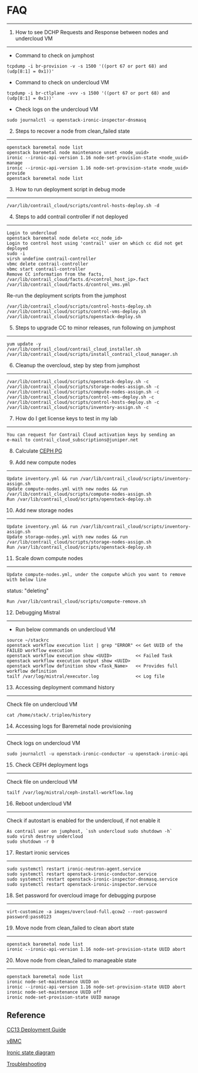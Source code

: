 # FAQ
------

1. How to see DCHP Requests and Response between nodes and undercloud VM
--------------------------------------------------------------------------
  - Command to check on jumphost
```
tcpdump -i br-provision -v -s 1500 '((port 67 or port 68) and (udp[8:1] = 0x1))'
```
  - Command to check on undercloud VM
```
tcpdump -i br-ctlplane -vvv -s 1500 '((port 67 or port 68) and (udp[8:1] = 0x1))'
```
  - Check logs on the undercloud VM
```
sudo journalctl -u openstack-ironic-inspector-dnsmasq
```

2. Steps to recover a node from clean_failed state
--------------------------------------------------
```
openstack baremetal node list
openstack baremetal node maintenance unset <node_uuid> 
ironic --ironic-api-version 1.16 node-set-provision-state <node_uuid> manage
ironic --ironic-api-version 1.16 node-set-provision-state <node_uuid> provide
openstack baremetal node list
```
3. How to run deployment script in debug mode
---------------------------------------------
```
/var/lib/contrail_cloud/scripts/control-hosts-deploy.sh -d
```

4. Steps to add contrail controller if not deployed 
---------------------------------------------------------------------
```
Login to undercloud
openstack baremetal node delete <cc_node_id>
Login to control host using 'contrail' user on which cc did not get deployed
sudo -i
virsh undefine contrail-controller 
vbmc delete contrail-controller
vbmc start contrail-controller
Remove CC information from the facts,
/var/lib/contrail_cloud/facts.d/<control_host_ip>.fact
/var/lib/contrail_cloud/facts.d/control_vms.yml
```
Re-run the deployment scripts from the jumphost
```
/var/lib/contrail_cloud/scripts/control-hosts-deploy.sh 
/var/lib/contrail_cloud/scripts/control-vms-deploy.sh 
/var/lib/contrail_cloud/scripts/openstack-deploy.sh 
```

5. Steps to upgrade CC to minor releases, run following on jumphost
---------------------------------------------------------------------
```
yum update -y
/var/lib/contrail_cloud/contrail_cloud_installer.sh
/var/lib/contrail_cloud/scripts/install_contrail_cloud_manager.sh
```

6. Cleanup the overcloud, step by step from jumphost
---------------------------------------------------------------------
```
/var/lib/contrail_cloud/scripts/openstack-deploy.sh -c
/var/lib/contrail_cloud/scripts/storage-nodes-assign.sh -c
/var/lib/contrail_cloud/scripts/compute-nodes-assign.sh -c
/var/lib/contrail_cloud/scripts/control-vms-deploy.sh -c
/var/lib/contrail_cloud/scripts/control-hosts-deploy.sh -c
/var/lib/contrail_cloud/scripts/inventory-assign.sh -c
```

7. How do I get license keys to test in my lab 
---------------------------------------------------------------------
```
You can request for Contrail Cloud activation keys by sending an
e-mail to contrail_cloud_subscriptions@juniper.net
```

8. Calculate [CEPH PG](https://ceph.com/pgcalc/)


9. Add new compute nodes 
---------------------------------------------------------------------
```
Update inventory.yml && run /var/lib/contrail_cloud/scripts/inventory-assign.sh
Update compute-nodes.yml with new nodes && run /var/lib/contrail_cloud/scripts/compute-nodes-assign.sh
Run /var/lib/contrail_cloud/scripts/openstack-deploy.sh
```

10. Add new storage nodes 
---------------------------------------------------------------------
```
Update inventory.yml && run /var/lib/contrail_cloud/scripts/inventory-assign.sh
Update storage-nodes.yml with new nodes && run /var/lib/contrail_cloud/scripts/storage-nodes-assign.sh
Run /var/lib/contrail_cloud/scripts/openstack-deploy.sh
```

11. Scale down compute nodes 
---------------------------------------------------------------------
```
Update compute-nodes.yml, under the compute which you want to remove with below line
```
status: "deleting"
```
Run /var/lib/contrail_cloud/scripts/compute-remove.sh
```
12. Debugging Mistral 
---------------------------------------------------------------------
- Run below commands on undercloud VM
```
source ~/stackrc
openstack workflow execution list | grep "ERROR" << Get UUID of the FAILED workflow execution
openstack workflow execution show <UUID>         << Failed Task
openstack workflow execution output show <UUID>
openstack workflow definition show <Task_Name>   << Provides full workflow definition
tailf /var/log/mistral/executor.log              << Log file
```
13. Accessing deployment command history
---------------------------------------------------------------------
Check file on undercloud VM
```
cat /home/stack/.tripleo/history
```
14. Accessing logs for Baremetal node provisioning
---------------------------------------------------------------------
Check logs on undercloud VM
```
sudo journalctl -u openstack-ironic-conductor -u openstack-ironic-api
```

15. Check CEPH deployment logs
---------------------------------------------------------------------
Check file on undercloud VM
```
tailf /var/log/mistral/ceph-install-workflow.log
```

16. Reboot undercloud VM
---------------------------------------------------------------------
Check if autostart is enabled for the undercloud, if not enable it 
```
As contrail user on jumphost, `ssh undercloud sudo shutdown -h`
sudo virsh destroy undercloud
sudo shutdown -r 0
```

17. Restart ironic services
---------------------------------------------------------------------
```
sudo systemctl restart ironic-neutron-agent.service
sudo systemctl restart openstack-ironic-conductor.service
sudo systemctl restart openstack-ironic-inspector-dnsmasq.service
sudo systemctl restart openstack-ironic-inspector.service
```

18. Set password for overcloud image for debugging purpose
---------------------------------------------------------------------
```
virt-customize -a images/overcloud-full.qcow2 --root-password password:pass0123
```

19. Move node from clean_failed to clean abort state
---------------------------------------------------------------------
```
openstack baremetal node list
ironic --ironic-api-version 1.16 node-set-provision-state UUID abort
```

20. Move node from clean_failed to manageable state
---------------------------------------------------------------------
```
openstack baremetal node list
ironic node-set-maintenance UUID on
ironic --ironic-api-version 1.16 node-set-provision-state UUID abort
ironic node-set-maintenance UUID off
ironic node-set-provision-state UUID manage
```

## Reference
[CC13 Deployment Guide](https://www.juniper.net/documentation/en_US/contrail5.0/information-products/pathway-pages/contrail-cloud-deployment-guide-13.0.pdf)

[vBMC](https://docs.openstack.org/tripleo-docs/latest/install/environments/virtualbmc.html)

[Ironic state diagram](https://docs.openstack.org/ironic/pike/_images/states.svg)

[Troubleshooting](https://access.redhat.com/documentation/en-us/red_hat_openstack_platform/13/html/director_installation_and_usage/chap-troubleshooting_director_issues)
